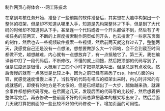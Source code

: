 制作网页心得体会---网工陈振龙

在拿到考核任务开始，准备了一些前期的软件准备后，其实想在大脑中构架出一个整体的框架，但是却不知道从哪里入手，知道是先构架整体才下手，但是到了大代码的时候却不知道何从下手，甚至连一个代码或者一个开头都做不到，然后有了考核任务的前两天，不断的上百度搜索制作网页如何开头，也去搜索了一些京东页面的制作，然后也去一些视频软件搜索一些视频，然后前两天就这样过去了，整整两天，我感觉自己还是没有一点想法，想想要做那么大一个网站，会不会到截至时间都做不完，越想越难，内心就有一点想放弃了，有一点抵触它了。第三天，我在编译器中打了一段代码后，不断修改，不懂的就上网搜，然后把顶部的代码写到了，但是进度还是很慢，大概用了三四个小时才把导航条写出，但是总是有点收获。然后慢慢的就有一点感觉是比较上手，因为之前已经有熟悉了css，html方面的内容，就感觉速度慢慢上来了，当我写的代码有相应的框架出来时，内心时非常的有成就感的，即使有的地方是不太像的，但是已经踏出了一大步，越做越来劲，就课余事件都想把代码写完。在后面这几天，发现后面的代码写的比较好，然后想着把整体写完后，再去修改一些前面不好的代码总算把基本的框架写出来了。然后后面几天我打算把前面的一些比较不好的代码修改一下。增加页面的可用性。